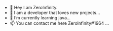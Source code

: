 - 👋 Hey I am ZeroInfinity. 
- 👀 I am a developer that loves new projects...
- 🌱 I’m currently learning java...
- 📫 You can contact me here ZeroInfinity#1964 ...

<!---
FalcoYT/FalcoYT is a ✨ special ✨ repository because its `README.md` (this file) appears on your GitHub profile.
You can click the Preview link to take a look at your changes.
--->
